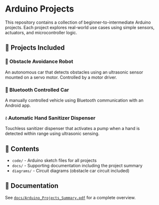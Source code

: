 # Arduino Projects

This repository contains a collection of beginner-to-intermediate Arduino projects. Each project explores real-world use cases using simple sensors, actuators, and microcontroller logic.

## 📂 Projects Included

### 🚗 Obstacle Avoidance Robot
An autonomous car that detects obstacles using an ultrasonic sensor mounted on a servo motor. Controlled by a motor driver.

### 📱 Bluetooth Controlled Car
A manually controlled vehicle using Bluetooth communication with an Android app.

### 💧 Automatic Hand Sanitizer Dispenser
Touchless sanitizer dispenser that activates a pump when a hand is detected within range using ultrasonic sensing.

## 🧾 Contents

- `code/` - Arduino sketch files for all projects
- `docs/` - Supporting documentation including the project summary
- `diagrams/` - Circuit diagrams (obstacle car circuit included)

## 📄 Documentation
See [`docs/Arduino_Projects_Summary.pdf`](docs/Arduino_Projects_Summary.pdf) for a complete overview.
